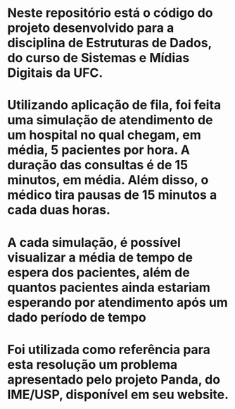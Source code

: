 # Neste repositório está o código do projeto desenvolvido para a disciplina de Estruturas de Dados, do curso de Sistemas e Mídias Digitais da UFC. 

# Utilizando aplicação de fila, foi feita uma simulação de atendimento de um hospital no qual chegam, em média, 5 pacientes por hora. A duração das consultas é de 15 minutos, em média. Além disso, o médico tira pausas de 15 minutos a cada duas horas. 

# A cada simulação, é possível visualizar a média de tempo de espera dos pacientes, além de quantos pacientes ainda estariam esperando por atendimento após um dado período de tempo

# Foi utilizada como referência para esta resolução um problema apresentado pelo projeto Panda, do IME/USP, disponível em seu website.